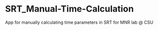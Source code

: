 # SRT_Manual-Time-Calculation
App for manually calculating time parameters in SRT for MNR lab @ CSU
